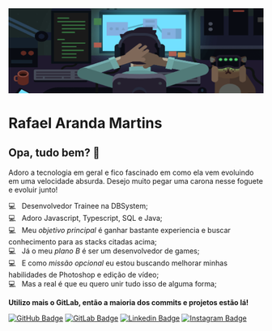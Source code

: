 <img width="auto" src="https://github.com/Skema1114/Skema1114/blob/master/bannerAjustado.png">

# Rafael Aranda Martins

## Opa, tudo bem? 👋
Adoro a tecnologia em geral e fico fascinado em como ela vem evoluindo em uma velocidade absurda.
Desejo muito pegar uma carona nesse foguete e evoluir junto!

:computer: &nbsp; Desenvolvedor Trainee na DBSystem;
<br/> :computer: &nbsp; Adoro Javascript, Typescript, SQL e Java;
<br/> :computer: &nbsp; Meu *objetivo principal* é ganhar bastante experiencia e buscar conhecimento para as stacks citadas acima;
<br/> :computer: &nbsp; Já o meu *plano B* é ser um desenvolvedor de games;
<br/> :computer: &nbsp; E como *missão opcional* eu estou buscando melhorar minhas habilidades de Photoshop e edição de vídeo;
<br/> :computer: &nbsp; Mas a real é que eu quero unir tudo isso de alguma forma;

<b>Utilizo mais o GitLab, então a maioria dos commits e projetos estão lá!</b>

[![GitHub Badge](https://img.shields.io/badge/-Skema1114-blueviolet?style=flat-square&logo=GitHub&logoColor=white&link=https://github.com/Skema1114)](https://github.com/Skema1114)   [![GitLab Badge](https://img.shields.io/badge/-Skema1114-blueviolet?style=flat-square&logo=gitlab&logoColor=white&link=https://gitlab.com/Skema1114/)](https://gitlab.com/Skema1114/)   [![Linkedin Badge](https://img.shields.io/badge/-Rafael%20Aranda%20Martins-blueviolet?style=flat-square&logo=Linkedin&logoColor=white&link=https://www.linkedin.com/in/rafaelarandamartins/)](https://www.linkedin.com/in/rafaelarandamartins/)   [![Instagram Badge](https://img.shields.io/badge/-Holdiny-blueviolet?style=flat-square&logo=Instagram&logoColor=white&link=https://www.instagram.com/holdiny/)](https://www.instagram.com/holdiny/)
